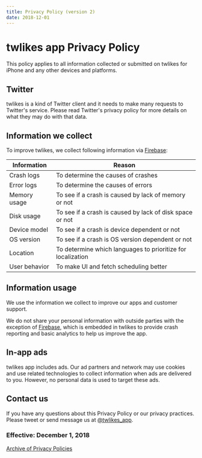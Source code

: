 ```yaml
---
title: Privacy Policy (version 2)
date: 2018-12-01
---
```

# twlikes app Privacy Policy

This policy applies to all information collected or submitted on twlikes for iPhone and any other devices and platforms.


## Twitter
twlikes is a kind of Twitter client and it needs to make many requests to Twitter's service. Please read Twitter's privacy policy for more details on what they may do with that data.


## Information we collect
To improve twlikes, we collect following information via [Firebase](https://firebase.google.com/ "Firebase"):

|Information  | Reason                                                    |
|-------------|-----------------------------------------------------------|
|Crash logs   |To determine the causes of crashes                         |
|Error logs   |To determine the causes of errors                          |
|Memory usage |To see if a crash is caused by lack of memory or not       |
|Disk usage   |To see if a crash is caused by lack of disk space or not   |
|Device model |To see if a crash is device dependent or not               |
|OS version   |To see if a crash is OS version dependent or not           |
|Location     |To determine which languages to prioritize for localization|
|User behavior|To make UI and fetch scheduling better                     |

## Information usage
We use the information we collect to improve our apps and customer support.

We do not share your personal information with outside parties with the exception of [Firebase](https://firebase.google.com/ "Firebase"), which is embedded in twlikes to provide crash reporting and basic analytics to help us improve the app.


## In-app ads
twlikes app includes ads.
Our ad partners and network may use cookies and use related technologies to collect information when ads are delivered to you. However, no personal data is used to target these ads.


## Contact us
If you have any questions about this Privacy Policy or our privacy practices. Please tweet or send message us at [@twlikes_app](https://twitter.com/twlikes_app "twlikes app").


### Effective: December 1, 2018
[Archive of Privacy Policies](/products/twlikes/privacy-policy/previous/ "Archive of Privacy Policies")
